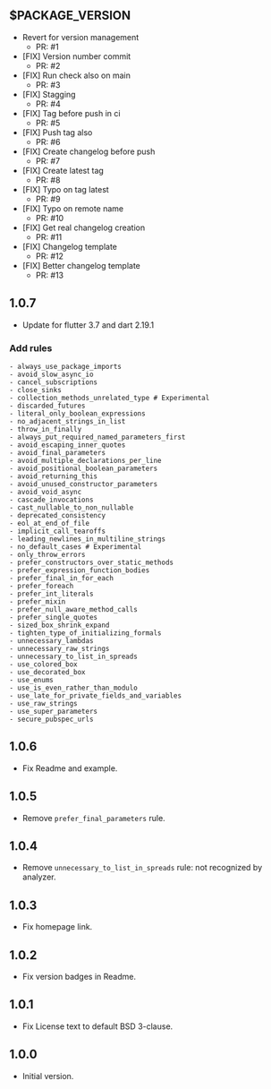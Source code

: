 ## $PACKAGE_VERSION
- Revert for version management
   - PR: #1
- [FIX] Version number commit
   - PR: #2
- [FIX] Run check also on main
   - PR: #3
- [FIX] Stagging
   - PR: #4
- [FIX] Tag before push in ci
   - PR: #5
- [FIX] Push tag also
   - PR: #6
- [FIX] Create changelog before push
   - PR: #7
- [FIX] Create latest tag
   - PR: #8
- [FIX] Typo on tag latest
   - PR: #9
- [FIX] Typo on remote name
   - PR: #10
- [FIX] Get real changelog creation
   - PR: #11
- [FIX] Changelog template
   - PR: #12
- [FIX] Better changelog template
   - PR: #13


## 1.0.7

- Update for flutter 3.7 and dart 2.19.1

### Add rules

    - always_use_package_imports
    - avoid_slow_async_io
    - cancel_subscriptions
    - close_sinks
    - collection_methods_unrelated_type # Experimental
    - discarded_futures
    - literal_only_boolean_expressions
    - no_adjacent_strings_in_list
    - throw_in_finally
    - always_put_required_named_parameters_first
    - avoid_escaping_inner_quotes
    - avoid_final_parameters
    - avoid_multiple_declarations_per_line
    - avoid_positional_boolean_parameters
    - avoid_returning_this
    - avoid_unused_constructor_parameters
    - avoid_void_async
    - cascade_invocations
    - cast_nullable_to_non_nullable
    - deprecated_consistency
    - eol_at_end_of_file
    - implicit_call_tearoffs
    - leading_newlines_in_multiline_strings
    - no_default_cases # Experimental
    - only_throw_errors
    - prefer_constructors_over_static_methods
    - prefer_expression_function_bodies
    - prefer_final_in_for_each
    - prefer_foreach
    - prefer_int_literals
    - prefer_mixin
    - prefer_null_aware_method_calls
    - prefer_single_quotes
    - sized_box_shrink_expand
    - tighten_type_of_initializing_formals
    - unnecessary_lambdas
    - unnecessary_raw_strings
    - unnecessary_to_list_in_spreads
    - use_colored_box
    - use_decorated_box
    - use_enums
    - use_is_even_rather_than_modulo
    - use_late_for_private_fields_and_variables
    - use_raw_strings
    - use_super_parameters
    - secure_pubspec_urls

## 1.0.6

- Fix Readme and example.

## 1.0.5

- Remove `prefer_final_parameters` rule.

## 1.0.4

- Remove `unnecessary_to_list_in_spreads` rule: not recognized by analyzer.

## 1.0.3

- Fix homepage link.

## 1.0.2

- Fix version badges in Readme.

## 1.0.1

- Fix License text to default BSD 3-clause.

## 1.0.0

- Initial version.
